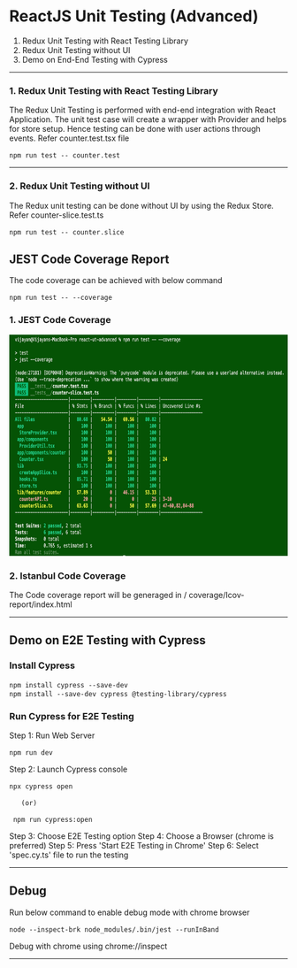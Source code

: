 
# ReactJS Unit Testing (Advanced)

1. Redux Unit Testing with React Testing Library
2. Redux Unit Testing without UI
3. Demo on End-End Testing with Cypress


***

### 1. Redux Unit Testing with React Testing Library
The Redux Unit Testing is performed with end-end integration with React Application. The unit test case will create a wrapper with Provider and helps for store setup.
Hence testing can be done with user actions through events. Refer counter.test.tsx file

```
npm run test -- counter.test
```
***

### 2. Redux Unit Testing without UI
The Redux unit testing can be done without UI by using the Redux Store. Refer counter-slice.test.ts
```
npm run test -- counter.slice
```


## JEST Code Coverage Report

The code coverage can be achieved with below command

```
npm run test -- --coverage
```
### 1. JEST Code Coverage
<img src="./public/CodeCoverage_JEST_Report.png" width="800" height="400">

### 2. Istanbul Code Coverage
The Code coverage report will be generaged in / coverage/Icov-report/index.html


***
## Demo on E2E Testing with Cypress

### Install Cypress

```
npm install cypress --save-dev
npm install --save-dev cypress @testing-library/cypress
```

### Run Cypress for E2E Testing

Step 1: Run Web Server

```
npm run dev
```

Step 2: Launch Cypress console

```
npx cypress open
```
       (or)
```
 npm run cypress:open
```
Step 3: Choose E2E Testing option
Step 4: Choose a Browser (chrome is preferred)
Step 5: Press 'Start E2E Testing in Chrome'
Step 6: Select 'spec.cy.ts' file to run the testing

***
## Debug

Run below command to enable debug mode with chrome browser
```
node --inspect-brk node_modules/.bin/jest --runInBand 
```

Debug with chrome using  chrome://inspect
***